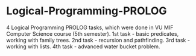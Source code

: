 # Logical-Programming-PROLOG
4 Logical Programming PROLOG tasks, which were done in VU MIF Computer Science course (5th semester). 1st task - basic predicates, working with family trees. 2nd task - recursion and pathfinding. 3rd task - working with lists. 4th task - advanced water bucket problem.
